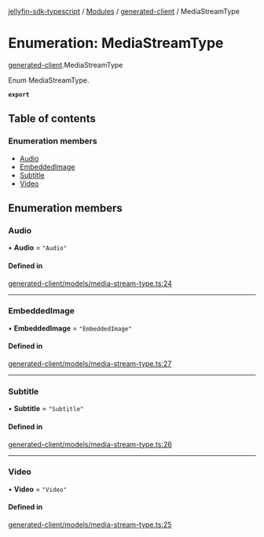 [jellyfin-sdk-typescript](../README.md) / [Modules](../modules.md) / [generated-client](../modules/generated_client.md) / MediaStreamType

# Enumeration: MediaStreamType

[generated-client](../modules/generated_client.md).MediaStreamType

Enum MediaStreamType.

**`export`**

## Table of contents

### Enumeration members

- [Audio](generated_client.MediaStreamType.md#audio)
- [EmbeddedImage](generated_client.MediaStreamType.md#embeddedimage)
- [Subtitle](generated_client.MediaStreamType.md#subtitle)
- [Video](generated_client.MediaStreamType.md#video)

## Enumeration members

### Audio

• **Audio** = `"Audio"`

#### Defined in

[generated-client/models/media-stream-type.ts:24](https://github.com/thornbill/jellyfin-sdk-typescript/blob/0f61f16/src/generated-client/models/media-stream-type.ts#L24)

___

### EmbeddedImage

• **EmbeddedImage** = `"EmbeddedImage"`

#### Defined in

[generated-client/models/media-stream-type.ts:27](https://github.com/thornbill/jellyfin-sdk-typescript/blob/0f61f16/src/generated-client/models/media-stream-type.ts#L27)

___

### Subtitle

• **Subtitle** = `"Subtitle"`

#### Defined in

[generated-client/models/media-stream-type.ts:26](https://github.com/thornbill/jellyfin-sdk-typescript/blob/0f61f16/src/generated-client/models/media-stream-type.ts#L26)

___

### Video

• **Video** = `"Video"`

#### Defined in

[generated-client/models/media-stream-type.ts:25](https://github.com/thornbill/jellyfin-sdk-typescript/blob/0f61f16/src/generated-client/models/media-stream-type.ts#L25)
